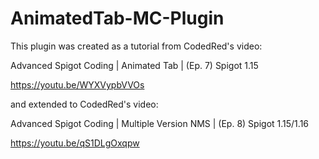 # AnimatedTab-MC-Plugin
This plugin was created as a tutorial from CodedRed's video: 

Advanced Spigot Coding | Animated Tab | (Ep. 7) Spigot 1.15

https://youtu.be/WYXVypbVVOs

and extended to CodedRed's video: 

Advanced Spigot Coding | Multiple Version NMS | (Ep. 8) Spigot 1.15/1.16

https://youtu.be/qS1DLgOxqpw
